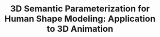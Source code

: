 ﻿---
title: "3D Semantic Parameterization for Human Shape Modeling: Application to 3D Animation"
collection: publications
permalink: /publication/2013-rupprecht20133d
year: 2013
venue: '3D Vision-3DV 2013, 2013 International Conference on'
authors: 'Rupprecht, Christian and Pauly, Olivier and Theobalt, Christian and Ilic, Slobodan'
paperurl: 'http://ieeexplore.ieee.org/abstract/document/6599084/'
bibtex: "@inproceedings{rupprecht20133d,\n    author = \"Rupprecht, Christian and Pauly, Olivier and Theobalt, Christian and Ilic, Slobodan\",\n    title = \"3D Semantic Parameterization for Human Shape Modeling: Application to 3D Animation\",\n    booktitle = \"3D Vision-3DV 2013, 2013 International Conference on\",\n    pages = \"255--262\",\n    year = \"2013\",\n    organization = \"IEEE\"\n}\n"
---